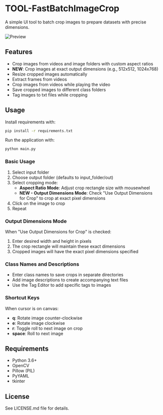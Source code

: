 # TOOL-FastBatchImageCrop
A simple UI tool to batch crop images to prepare datasets with precise dimensions.


![Preview](./mat/preview.gif)

## Features
- Crop images from videos and image folders with custom aspect ratios
- **NEW**: Crop images at exact output dimensions (e.g., 512x512, 1024x768)
- Resize cropped images automatically
- Extract frames from videos
- Crop images from videos while playing the video
- Save cropped images to different class folders
- Tag images to txt files while cropping

## Usage

Install requirements with:

```bash
pip install -r requirements.txt
```

Run the application with:

```bash
python main.py
```

### Basic Usage
1. Select input folder
2. Choose output folder (defaults to input_folder/out)
3. Select cropping mode:
   - **Aspect Ratio Mode**: Adjust crop rectangle size with mousewheel
   - **NEW - Output Dimensions Mode**: Check "Use Output Dimensions for Crop" to crop at exact pixel dimensions
4. Click on the image to crop
5. Repeat

### Output Dimensions Mode
When "Use Output Dimensions for Crop" is checked:
1. Enter desired width and height in pixels
2. The crop rectangle will maintain these exact dimensions
3. Cropped images will have the exact pixel dimensions specified

### Class Names and Descriptions
- Enter class names to save crops in separate directories
- Add image descriptions to create accompanying text files
- Use the Tag Editor to add specific tags to images

### Shortcut Keys
When cursor is on canvas:
- **q**: Rotate image counter-clockwise
- **e**: Rotate image clockwise
- **r**: Toggle roll to next image on crop
- **space**: Roll to next image

## Requirements
- Python 3.6+
- OpenCV
- Pillow (PIL)
- PyYAML
- tkinter

## License
See LICENSE.md file for details.
